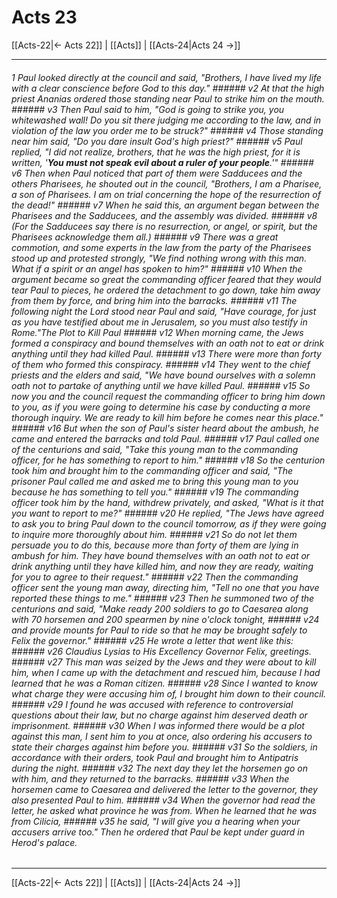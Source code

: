 # Acts 23

[[Acts-22|← Acts 22]] | [[Acts]] | [[Acts-24|Acts 24 →]]
***

###### 1 Paul looked directly at the council and said, "Brothers, I have lived my life with a clear conscience before God to this day." ###### v2 At that the high priest Ananias ordered those standing near Paul to strike him on the mouth. ###### v3 Then Paul said to him, "God is going to strike you, you whitewashed wall! Do you sit there judging me according to the law, and in violation of the law you order me to be struck?" ###### v4 Those standing near him said, "Do you dare insult God's high priest?" ###### v5 Paul replied, "I did not realize, brothers, that he was the high priest, for it is written, '**_You must not speak evil about a ruler of your people_**.'" ###### v6 Then when Paul noticed that part of them were Sadducees and the others Pharisees, he shouted out in the council, "Brothers, I am a Pharisee, a son of Pharisees. I am on trial concerning the hope of the resurrection of the dead!" ###### v7 When he said this, an argument began between the Pharisees and the Sadducees, and the assembly was divided. ###### v8 (For the Sadducees say there is no resurrection, or angel, or spirit, but the Pharisees acknowledge them all.) ###### v9 There was a great commotion, and some experts in the law from the party of the Pharisees stood up and protested strongly, "We find nothing wrong with this man. What if a spirit or an angel has spoken to him?" ###### v10 When the argument became so great the commanding officer feared that they would tear Paul to pieces, he ordered the detachment to go down, take him away from them by force, and bring him into the barracks. ###### v11 The following night the Lord stood near Paul and said, "Have courage, for just as you have testified about me in Jerusalem, so you must also testify in Rome."The Plot to Kill Paul ###### v12 When morning came, the Jews formed a conspiracy and bound themselves with an oath not to eat or drink anything until they had killed Paul. ###### v13 There were more than forty of them who formed this conspiracy. ###### v14 They went to the chief priests and the elders and said, "We have bound ourselves with a solemn oath not to partake of anything until we have killed Paul. ###### v15 So now you and the council request the commanding officer to bring him down to you, as if you were going to determine his case by conducting a more thorough inquiry. We are ready to kill him before he comes near this place." ###### v16 But when the son of Paul's sister heard about the ambush, he came and entered the barracks and told Paul. ###### v17 Paul called one of the centurions and said, "Take this young man to the commanding officer, for he has something to report to him." ###### v18 So the centurion took him and brought him to the commanding officer and said, "The prisoner Paul called me and asked me to bring this young man to you because he has something to tell you." ###### v19 The commanding officer took him by the hand, withdrew privately, and asked, "What is it that you want to report to me?" ###### v20 He replied, "The Jews have agreed to ask you to bring Paul down to the council tomorrow, as if they were going to inquire more thoroughly about him. ###### v21 So do not let them persuade you to do this, because more than forty of them are lying in ambush for him. They have bound themselves with an oath not to eat or drink anything until they have killed him, and now they are ready, waiting for you to agree to their request." ###### v22 Then the commanding officer sent the young man away, directing him, "Tell no one that you have reported these things to me." ###### v23 Then he summoned two of the centurions and said, "Make ready 200 soldiers to go to Caesarea along with 70 horsemen and 200 spearmen by nine o'clock tonight, ###### v24 and provide mounts for Paul to ride so that he may be brought safely to Felix the governor." ###### v25 He wrote a letter that went like this: ###### v26 Claudius Lysias to His Excellency Governor Felix, greetings. ###### v27 This man was seized by the Jews and they were about to kill him, when I came up with the detachment and rescued him, because I had learned that he was a Roman citizen. ###### v28 Since I wanted to know what charge they were accusing him of, I brought him down to their council. ###### v29 I found he was accused with reference to controversial questions about their law, but no charge against him deserved death or imprisonment. ###### v30 When I was informed there would be a plot against this man, I sent him to you at once, also ordering his accusers to state their charges against him before you. ###### v31 So the soldiers, in accordance with their orders, took Paul and brought him to Antipatris during the night. ###### v32 The next day they let the horsemen go on with him, and they returned to the barracks. ###### v33 When the horsemen came to Caesarea and delivered the letter to the governor, they also presented Paul to him. ###### v34 When the governor had read the letter, he asked what province he was from. When he learned that he was from Cilicia, ###### v35 he said, "I will give you a hearing when your accusers arrive too." Then he ordered that Paul be kept under guard in Herod's palace.

***
[[Acts-22|← Acts 22]] | [[Acts]] | [[Acts-24|Acts 24 →]]
